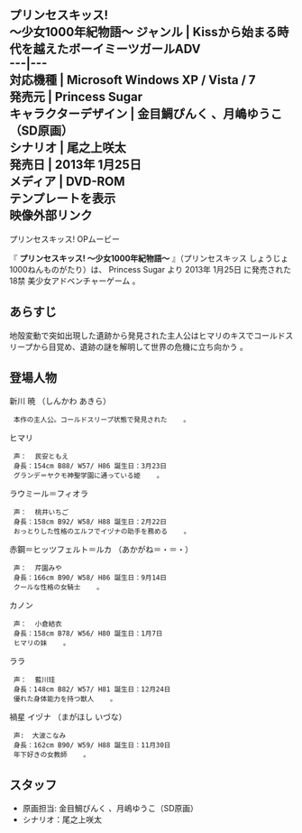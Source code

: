 プリンセスキッス!  
〜少女1000年紀物語〜  ジャンル  |  Kissから始まる時代を越えたボーイミーツガールADV   
---|---  
対応機種  |  Microsoft Windows  XP  /  Vista  /  7   
発売元  |  Princess Sugar   
キャラクターデザイン  |  金目鯛ぴんく  、月嶋ゆうこ（SD原画）   
シナリオ  |  尾之上咲太   
発売日  |  2013年  1月25日   
メディア  |  DVD-ROM   
テンプレートを表示  
映像外部リンク  
---  
プリンセスキッス! OPムービー  
  
『 **プリンセスキッス! 〜少女1000年紀物語〜** 』（プリンセスキッス しょうじょ1000ねんものがたり）は、  Princess Sugar
より  2013年  1月25日  に発売された  18禁  美少女アドベンチャーゲーム  。

##  あらすじ  

地殻変動で突如出現した遺跡から発見された主人公はヒマリのキスでコールドスリープから目覚め、遺跡の謎を解明して世界の危機に立ち向かう    。

##  登場人物  

新川 暁 （しんかわ あきら）

     本作の主人公。コールドスリープ状態で発見された    。 
ヒマリ

     声：  民安ともえ 
     身長：154cm B88/ W57/ H86 誕生日：3月23日 
     グランデ＝ヤクモ神聖学園に通っている姫    。 
ラウミール＝フィオラ

     声：  桃井いちご 
     身長：158cm B92/ W58/ H88 誕生日：2月22日 
     おっとりした性格のエルフでイヅナの助手を務める    。 
赤鋼＝ヒッツフェルト＝ルカ （あかがね＝・＝・）

     声：  芹園みや 
     身長：166cm B90/ W58/ H86 誕生日：9月14日 
     クールな性格の女騎士    。 
カノン

     声：  小倉結衣 
     身長：158cm B78/ W56/ H80 誕生日：1月7日 
     ヒマリの妹    。 
ララ

     声：  藍川珪 
     身長：148cm B82/ W57/ H81 誕生日：12月24日 
     優れた身体能力を持つ獣人    。 
禍星 イヅナ （まがほし いづな）

     声:  大波こなみ 
     身長：162cm B90/ W59/ H88 誕生日：11月30日 
     年下好きの女教師    。 

##  スタッフ  

  * 原画担当:  金目鯛ぴんく  、月嶋ゆうこ（SD原画） 
  * シナリオ：尾之上咲太 

